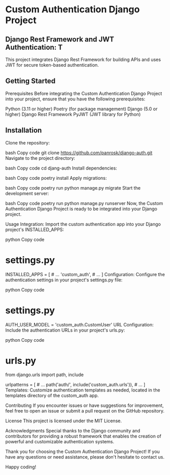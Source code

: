 
# Custom Authentication Django Project


## Django Rest Framework and JWT Authentication: T

This project integrates Django Rest Framework for building APIs and uses JWT for secure token-based authentication.

## Getting Started
Prerequisites
Before integrating the Custom Authentication Django Project into your project, ensure that you have the following prerequisites:

Python (3.11 or higher)
Poetry (for package management)
Django (5.0 or higher)
Django Rest Framework
PyJWT (JWT library for Python)


## Installation
Clone the repository:

bash
Copy code
git clone https://github.com/panrosk/django-auth.git
Navigate to the project directory:

bash
Copy code
cd djang-auth
Install dependencies:

bash
Copy code
poetry install
Apply migrations:

bash
Copy code
poetry run python manage.py migrate
Start the development server:

bash
Copy code
poetry run python manage.py runserver
Now, the Custom Authentication Django Project is ready to be integrated into your Django project.

Usage
Integration: Import the custom authentication app into your Django project's INSTALLED_APPS:

python
Copy code
# settings.py

INSTALLED_APPS = [
    # ...
    'custom_auth',
    # ...
]
Configuration: Configure the authentication settings in your project's settings.py file:

python
Copy code
# settings.py

AUTH_USER_MODEL = 'custom_auth.CustomUser'
URL Configuration: Include the authentication URLs in your project's urls.py:

python
Copy code
# urls.py

from django.urls import path, include

urlpatterns = [
    # ...
    path('auth/', include('custom_auth.urls')),
    # ...
]
Templates: Customize authentication templates as needed, located in the templates directory of the custom_auth app.

Contributing
If you encounter issues or have suggestions for improvement, feel free to open an issue or submit a pull request on the GitHub repository.

License
This project is licensed under the MIT License.

Acknowledgments
Special thanks to the Django community and contributors for providing a robust framework that enables the creation of powerful and customizable authentication systems.

Thank you for choosing the Custom Authentication Django Project! If you have any questions or need assistance, please don't hesitate to contact us.

Happy coding!
